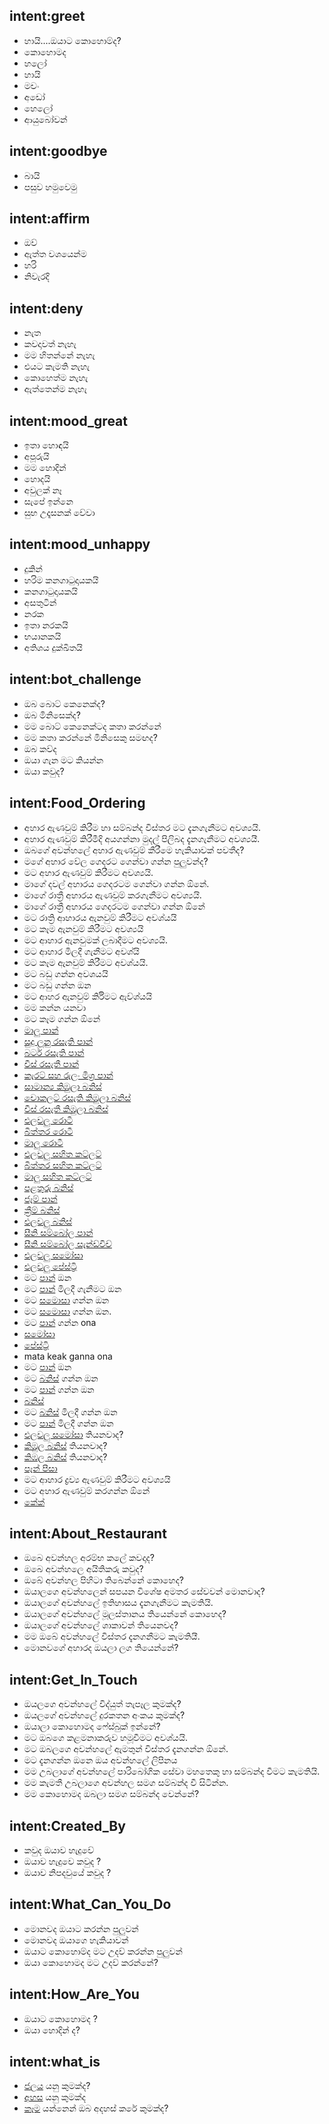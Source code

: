 ## intent:greet
- හායි....ඔයාට කොහොම්ද?
- කොහොමද
- හලෝ
- හායි
- මචං
- අඩෝ
- හෙලෝ
- ආයුබෝවන්

## intent:goodbye
- බායි
- පසුව හමුවෙමු

## intent:affirm
- ඔව්
- ඇත්ත වශයෙන්ම
- හරි
- නිවැරදි

## intent:deny
- නැත
- කවදාවත් නැහැ
- මම හිතන්නේ නැහැ
- එයට කැමති නැහැ
- කොහෙත්ම නැහැ
- ඇත්තෙන්ම නැහැ

## intent:mood_great
- ඉතා හොඳයි
- අපූරුයි
- මම හොදින්
- හොදයි
- අවුලක් නෑ
- සැපේ ඉන්නෙ
- සුභ උදෑසනක් වේවා

## intent:mood_unhappy
- දුකින්
- හරිම කනගාටුදායකයි
- කනගාටුදායකයි
- අසතුටින්
- නරක
- ඉතා නරකයි
- භයානකයි
- අතිශය දුක්ඛිතයි

## intent:bot_challenge
- ඔබ බොට් කෙනෙක්ද?
- ඔබ මිනිසෙක්ද?
- මම බොට් කෙනෙක්ටද කතා කරන්නේ
- මම කතා කරන්නේ මිනිසෙකු සමඟද?
- ඔබ කව්ද
- ඔයා ගැන මට කියන්න
- ඔයා කවුද?

## intent:Food_Ordering
- අහාර ඇණවුම් කිරීම හා සම්බන්ද විස්තර මට දැනගැනීමට අවශ්‍යයි.
- අහාර ඇණවුම් කිරීමීදි අයගන්නා මුදල් පිලිබද දැනගැනීමට අවශ්‍යයී.
- ඔබගේ අවන්හලේ අහාර ඇණවුම් කීරීමෙ හැකියාවක් පවතීද?
- මගේ අහාර වේල ගෙදරට ගෙන්වා ගන්න පුලුවන්ද?
- මට අහාර ඇණවුම් කිරීමට අවශ්‍යයි.
- මාගේ දවල් අහාරය ගෙදරටම ගෙන්වා ගන්න ඕනේ.
- මාගේ රාත්‍රී අහාරය ඇණවුම් කරගැනීමට අවශ්‍යයි.
- මාගේ රාත්‍රී අහාරය ගෙදරටම ගෙන්වා ගන්න ඕනේ
- මට රාත්‍රි ආහාරය ඇනවුම් කිරීමට අවශ්යයි
- මට කෑම ඇනවුම් කිරීමට අවශ්‍යයි
- මට ආහාර ඇනවුමක් ලබාදීමට අවශ්‍යයි.
- මට ආහාර මිලදී ගැනීමට අවශ්යි
- මට කෑම ඇනවුම් කිරීමට අවශ්යයි.
- මට බඩු ගන්න අවශයයි
- මට බඩු ගන්න ඔන
- මට ආහර ඇනවුම් කිර්‍රිමට ඇව්ශ්යයි
- මම කන්න යනවා
- මට කෑම ගන්න ඕනේ
- [මාලු පාන්](Food_Type)
- [සුදු ලූනු රසැති පාන්](Food_Type)
- [බටර් රසැති පාන්](Food_Type)
- [චීස් රසැතී පාන්](Food_Type)
- [කැරට් සහ රුලං මිශ්‍ර පාන්](Food_Type)
- [සාමාන්‍ය කිඹුලා බනිස්](Food_Type)
- [චොකලට් රසැති කිඹුලා බනිස්](Food_Type)
- [චීස් රසැතී කිඹුලා බනිස්](Food_Type)
- [එලවලු රොටී](Food_Type)
- [බිත්තර රොටී](Food_Type)
- [මාලු රොටී](Food_Type)
- [එලවලු සහිත කට්ලට්](Food_Type)
- [බිත්තර සහිත කට්ලට්](Food_Type)
- [මාලු සහිත කට්ලට්](Food_Type)
- [පළතුරු බනිස්](Food_Type)
- [ජෑම් පාන්](Food_Type)
- [ක්‍රීම් බනිස්](Food_Type)
- [එලවලු බනිස්](Food_Type)
- [සීනි සම්බෝල පාන්](Food_Type)
- [සීනි සම්බෝල සැන්ඩ්විච්](Food_Type)
- [එලවලු සමෝසා](Food_Type)
- [එලවලු පේස්ට්‍රි](Food_Type)
- මට [පාන්](Food_Type) ඔන
- මට [පාන්](Food_Type) මිලදී ගැනීමට ඔන
- මට [සමොසා](Food_Type) ගන්න ඔන
- මට [සමොසා](Food_Type) ගන්න ඔන.
- මට [පාන්](Food_Type) ගන්න ona
- [සමෝසා](Food_Type)
- [පේස්ට්‍රි](Food_Type)
- mata keak ganna ona
- මට [පාන්](Food_Type) ඔන
- මට [බනිස්](Food_Type) ගන්න ඔන
- මට [පාන්](Food_Type) ගන්න ඔන
- [බනිස්](Food_Type)
- මට [බනිස්](Food_Type) මිලදී ගන්න ඔන
- මට [පාන්](Food_Type) මිලදී ගන්න ඔන
- [එලවලු සමෝසා](Food_Type) තියනවාද?
- [කිඹුල බනිස්](Food_Type) තියනවාද?
- [කිඹල බනිස්](Food_Type) තියනවාද?
- [පෑන් පීසා](Food_Type)
- මට ආහාර ද්‍රව්‍ය ඇණවුම් කිරීමට අවශ්‍යයි
- මට අහාර ඇණවුම් කරගන්න ඕනේ
- [කේක්](Food_Type)

## intent:About_Restaurant
- ඔබෙ අවන්හල අරම්භ කලේ කවදාද?
- ඔබෙ අවන්හලෙ අයිතිකරු කවුද?
- ඔබේ අවන්හල පිහිටා තිබෙන්නේ කොහෙද?
- ඔයාලගෙ අවන්හලෙන් සපයන විශේෂ අමතර සේවවන් මොනවාද?
- ඔයාලගේ අවන්හලේ ඉතිහාසය දැනගැනීමට කැමතියි.
- ඔයාලගේ අවන්හලේ මූලස්තානය තියෙන්නේ කොහෙද?
- ඔයාලගේ අවන්හලේ ශාකාවන් තියෙනවද?
- මම ඔබේ අවන්හලේ විස්තර දැනගනීමට කැමතියී.
- මොනවගේ අහාරද ඔයලා ලග තියෙන්නේ?

## intent:Get_In_Touch
- ඔයලගෙ අවන්හලේ විද්යුත් තැපෑල කුමක්ද?
- ඔයලගේ අවන්හලේ දුරකතන අංකය කුමක්ද?
- ඔයාලා කොහොමද ෆේස්බුක් ඉන්නේ?
- මට ඔබගෙ කළමනාකරුව හමූවීමට අවශ්යයි.
- මට ඔබලගෙ අවන්හලේ ඇමතුන් විස්තර දැනගන්න ඕනේ.
- මට දැනගන්න ඔනෙ ඔය අවන්හලේ ලිපිනය
- මම උබලාගේ අවන්හලේ පාරිබෝගික සේවා මහතෙකු හා සම්බන්ද වීමට කැමතියි.
- මම කැමතී උබලාගෙ අවන්හල සමග සම්බන්ද වී සිටින්න.
- මම කොහොමද ඔබලා සමග සම්බන්ද වෙන්නේ?

## intent:Created_By
- කවුද ඔයාව හැදුවේ
- ඔයාව හැදුවෙ කවුද ?
- ඔයාව නිපදවුයේ කවුද ?

## intent:What_Can_You_Do
- මොනවද ඔයාට කරන්න පුලුවන්
- මොනවද ඔයාගෙ හැකියාවන්
- ඔයාට කොහොම්ද මට උදව් කරන්න පුලුවන්
- ඔයා කොහොමද මට උදව් කරන්නේ?

## intent:How_Are_You
- ඔයාට කොහොමද ?
- ඔයා හොදින් ද?

## intent:what_is
- [ජලය](Search_Type) යනු කුමක්ද?
- [අහස](Search_Type) යනු කුමක්ද
- [කෑම](Search_Type) යන්නෙන් ඔබ අදහස් කරේ කුමක්ද?
